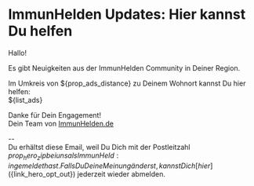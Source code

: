 # ImmunHelden Updates: Hier kannst Du helfen

Hallo!

Es gibt Neuigkeiten aus der ImmunHelden Community in Deiner Region.<br>

Im Umkreis von ${prop_ads_distance} zu Deinem Wohnort kannst Du hier helfen:<br>
${list_ads}

Danke für Dein Engagement!<br>
Dein Team von [ImmunHelden.de](https://immunhelden.de)

--<br>
Du erhältst diese Email, weil Du Dich mit der Postleitzahl ${prop_hero_zip} bei uns als ImmunHeld:in gemeldet hast.
Falls Du Deine Meinung änderst, kannst Dich [hier](${link_hero_opt_out}) jederzeit wieder abmelden.
